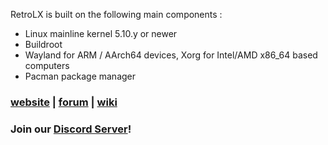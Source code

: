 RetroLX is built on the following main components :
- Linux mainline kernel 5.10.y or newer
- Buildroot
- Wayland for ARM / AArch64 devices, Xorg for Intel/AMD x86_64 based computers
- Pacman package manager

### [website](https://retrolx.org/) | [forum](https://retrolx.org/) | [wiki](https://retrolx.org/wiki/)

### Join our [Discord Server](https://retrolx.org/)!
